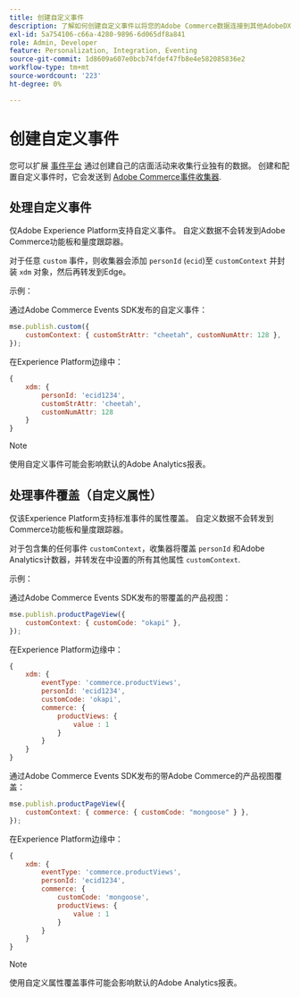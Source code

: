 ```yaml
---
title: 创建自定义事件
description: 了解如何创建自定义事件以将您的Adobe Commerce数据连接到其他AdobeDX产品。
exl-id: 5a754106-c66a-4280-9896-6d065df8a841
role: Admin, Developer
feature: Personalization, Integration, Eventing
source-git-commit: 1d8609a607e0bcb74fdef47fb8e4e582085836e2
workflow-type: tm+mt
source-wordcount: '223'
ht-degree: 0%

---
```


# 创建自定义事件

您可以扩展 [事件平台](events.md) 通过创建自己的店面活动来收集行业独有的数据。 创建和配置自定义事件时，它会发送到 [Adobe Commerce事件收集器](https://github.com/adobe/commerce-events/tree/main/packages/commerce-events-collectors).

## 处理自定义事件

仅Adobe Experience Platform支持自定义事件。 自定义数据不会转发到Adobe Commerce功能板和量度跟踪器。

对于任意 `custom` 事件，则收集器会添加 `personId` (`ecid`)至 `customContext` 并封装 `xdm` 对象，然后再转发到Edge。

示例：

通过Adobe Commerce Events SDK发布的自定义事件：

```javascript
mse.publish.custom({
    customContext: { customStrAttr: "cheetah", customNumAttr: 128 },
});
```

在Experience Platform边缘中：

```javascript
{
    xdm: {
        personId: 'ecid1234',
        customStrAttr: 'cheetah',
        customNumAttr: 128
    }
}
```

>[!NOTE]
>
> 使用自定义事件可能会影响默认的Adobe Analytics报表。

## 处理事件覆盖（自定义属性）

仅该Experience Platform支持标准事件的属性覆盖。 自定义数据不会转发到Commerce功能板和量度跟踪器。

对于包含集的任何事件 `customContext`，收集器将覆盖 `personId` 和Adobe Analytics计数器，并转发在中设置的所有其他属性 `customContext`.

示例：

通过Adobe Commerce Events SDK发布的带覆盖的产品视图：

```javascript
mse.publish.productPageView({
    customContext: { customCode: "okapi" },
});
```

在Experience Platform边缘中：

```javascript
{
    xdm: {
        eventType: 'commerce.productViews',
        personId: 'ecid1234',
        customCode: 'okapi',
        commerce: {
            productViews: {
                value : 1
            }
        }
    }
}
```

通过Adobe Commerce Events SDK发布的带Adobe Commerce的产品视图覆盖：

```javascript
mse.publish.productPageView({
    customContext: { commerce: { customCode: "mongoose" } },
});
```

在Experience Platform边缘中：

```javascript
{
    xdm: {
        eventType: 'commerce.productViews',
        personId: 'ecid1234',
        commerce: {
            customCode: 'mongoose',
            productViews: {
                value : 1
            }
        }
    }
}
```

>[!NOTE]
>
> 使用自定义属性覆盖事件可能会影响默认的Adobe Analytics报表。
